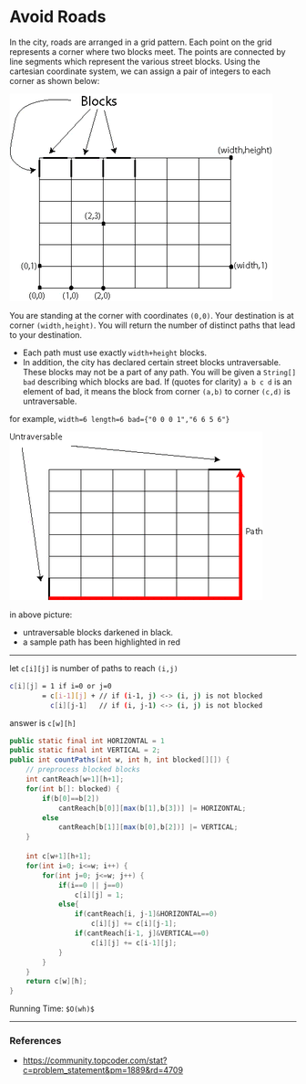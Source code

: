 # Avoid Roads

In the city, roads are arranged in a grid pattern. Each point on the grid 
represents a corner where two blocks meet. The points are connected by line 
segments which represent the various street blocks. Using the cartesian 
coordinate system, we can assign a pair of integers to each corner as shown below:

![avoid_roads1.gif](files/avoid_roads1.gif)

You are standing at the corner with coordinates `(0,0)`. Your destination is at corner `(width,height)`. 
You will return the number of distinct paths that lead to your destination. 

* Each path must use exactly `width+height` blocks. 
* In addition, the city has declared certain street blocks untraversable. 
  These blocks may not be a part of any path. You will be given a `String[] bad` 
  describing which blocks are bad. If (quotes for clarity) `a b c d` is an element of bad, 
  it means the block from corner `(a,b)` to corner `(c,d)` is untraversable. 

for example, `width=6 length=6 bad={"0 0 0 1","6 6 5 6"}`

![avoid_roads2.gif](files/avoid_roads2.gif)

in above picture:
* untraversable blocks darkened in black. 
* a sample path has been highlighted in red

---

let `c[i][j]` is number of paths to reach `(i,j)`

```bash
c[i][j] = 1 if i=0 or j=0
        = c[i-1][j] + // if (i-1, j) <-> (i, j) is not blocked
          c[i][j-1]   // if (i, j-1) <-> (i, j) is not blocked
```

answer is `c[w][h]`

```java
public static final int HORIZONTAL = 1
public static final int VERTICAL = 2;
public int countPaths(int w, int h, int blocked[][]) {
    // preprocess blocked blocks
    int cantReach[w+1][h+1];
    for(int b[]: blocked) {
        if(b[0]==b[2])
            cantReach[b[0]][max(b[1],b[3])] |= HORIZONTAL;
        else
            cantReach[b[1]][max(b[0],b[2])] |= VERTICAL;
    }

    int c[w+1][h+1];
    for(int i=0; i<=w; i++) {
        for(int j=0; j<=w; j++) {
            if(i==0 || j==0)
                c[i][j] = 1;
            else{
                if(cantReach[i, j-1]&HORIZONTAL==0)
                    c[i][j] += c[i][j-1];
                if(cantReach[i-1, j]&VERTICAL==0)
                    c[i][j] += c[i-1][j];
            }
        }
    }
    return c[w][h];
}
```

Running Time: `$O(wh)$`

---

### References

* <https://community.topcoder.com/stat?c=problem_statement&pm=1889&rd=4709>
